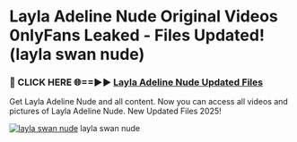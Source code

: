 # Layla Adeline Nude Original Videos 0nlyFans Leaked - Files Updated! (layla swan nude)

<h3>🔴 CLICK HERE 🌐==►► <a href="https://tinyurl.com/2p9ay9w9" rel="nofollow">Layla Adeline Nude Updated Files</a></h3>

Get Layla Adeline Nude and all content. Now you can access all videos and pictures of Layla Adeline Nude. New Updated Files 2025!

[![layla swan nude](https://i.imgur.com/KQgVmj3.gif)](https://tinyurl.com/2p9ay9w9)
layla swan nude
